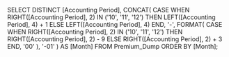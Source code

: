 SELECT DISTINCT
    [Accounting Period],
    CONCAT(
        CASE 
            WHEN RIGHT([Accounting Period], 2) IN ('10', '11', '12') 
            THEN LEFT([Accounting Period], 4) + 1 
            ELSE LEFT([Accounting Period], 4) 
        END,
        '-',
        FORMAT(
            CASE 
                WHEN RIGHT([Accounting Period], 2) IN ('10', '11', '12') 
                THEN RIGHT([Accounting Period], 2) - 9 
                ELSE RIGHT([Accounting Period], 2) + 3 
            END,
            '00'
        ),
        '-01'
    ) AS [Month]
FROM 
    Premium_Dump
ORDER BY 
    [Month];
